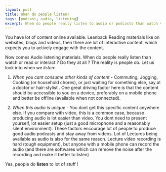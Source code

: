 ```yaml
---
layout: post
title: When do people listen?
tags: [podcast, audio, listening]
excerpt: When do people really listen to audio or podcasts than watch video or read text or interact on a site ?
---
```


You have lot of content online available.
Leanback Reading materials like on websites, blogs and videos, then there are lot of interactive content, which expects you to actively engage with the content.

Now comes Audio listening materials. When do people really listen than watch or read or interact ? Do they at all ?
The reality is people do. Let us look into when we *listen*:

1.	*When you cant consume other kinds of content* - Commuting, Jogging, Cooking (or household chores), or just waiting for 	something else, say at a doctor or hair-stylist . One great driving factor here is that the content should be accessible to you on a device, preferably on a mobile phone and better be offline (available when not connected).

2.	*When this audio is unique* - You dont get this specific content anywhere else.	
If you compare with video, this is a common case, because producing audio is lot easier than video. You dont need to present yourself, lot easier setup (just a good microphone and a reasonably silent environment). These factors encourage lot of people to produce good audio podcasts and stay away from videos. Lot of Lectures being available as audio is also for the same reason. Lecture video recording is hard (tough equipment), but anyone with a mobile phone can record the audio (and there are softwares which can remove the noise after the recording and make it better to listen)

Yes, people do **listen** to lot of stuff !



